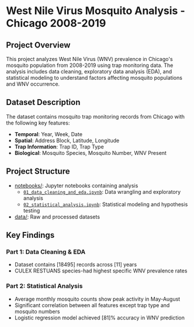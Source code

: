 # West Nile Virus Mosquito Analysis - Chicago 2008-2019

## Project Overview

This project analyzes West Nile Virus (WNV) prevalence in Chicago's mosquito population from 2008-2019 using trap monitoring data. The analysis includes data cleaning, exploratory data analysis (EDA), and statistical modeling to understand factors affecting mosquito populations and WNV occurrence.

## Dataset Description

The dataset contains mosquito trap monitoring records from Chicago with the following key features:
- **Temporal**: Year, Week, Date
- **Spatial**: Address Block, Latitude, Longitude
- **Trap Information**: Trap ID, Trap Type
- **Biological**: Mosquito Species, Mosquito Number, WNV Present

## Project Structure

- [notebooks/](notebooks): Jupyter notebooks containing analysis
  - [`01_data_cleaning_and_eda.ipynb`](notebooks/01_data_cleaning_and_eda.ipynb): Data wrangling and exploratory analysis
  - [`02_statistical_analysis.ipynb`](notebooks/02_statistical_analysis.ipynb): Statistical modeling and hypothesis testing
- [data/](data): Raw and processed datasets


## Key Findings

### Part 1: Data Cleaning & EDA
- Dataset contains [18495] records across [11] years
- CULEX RESTUANS species-had highest specific WNV prevalence rates
 
### Part 2: Statistical Analysis
- Average monthly mosquito counts show peak activity in May-August
- Significant correlation between all features except trap type and mosquito numbers
- Logistic regression model achieved [81]% accuracy in WNV prediction

